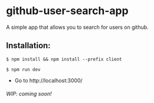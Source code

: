 # github-user-search-app

A simple app that allows you to search for users on github.

## Installation:

```shell
$ npm install && npm install --prefix client
```

```shell
$ npm run dev
```

- Go to http://localhost:3000/

###### WIP: coming soon!
